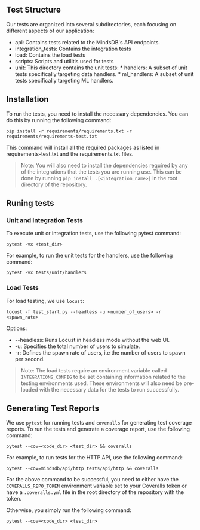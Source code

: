 ## Test Structure

Our tests are organized into several subdirectories, each focusing on different aspects of our application:

* api: Contains tests related to the MindsDB's API endpoints.
* integration_tests: Contains the integration tests
* load: Contains the load tests
* scripts: Scripts and utilitis used for tests
* unit: This directory contains the unit tests:
        * handlers: A subset of unit tests specifically targeting data handlers.
        * ml_handlers: A subset of unit tests specifically targeting ML handlers.

## Installation

To run the tests, you need to install the necessary dependencies. You can do this by running the following command:

```
pip install -r requirements/requirements.txt -r requirements/requirements-test.txt
```

This command will install all the required packages as listed in requirements-test.txt and the requirements.txt files.

> Note: You will also need to install the dependencies required by any of the integrations that the tests you are running use. This can be done by running `pip install .[<integration_name>]` in the root directory of the repository. 

## Runing tests

### Unit and Integration Tests

To execute unit or integration tests, use the following pytest command:

```
pytest -vx <test_dir>
```

For example, to run the unit tests for the handlers, use the following command:

```
pytest -vx tests/unit/handlers
```

### Load Tests

For load testing, we use `locust`:
```
locust -f test_start.py --headless -u <number_of_users> -r <spawn_rate>
```
Options:

 *   --headless: Runs Locust in headless mode without the web UI.
 *   -u: Specifies the total number of users to simulate.
 *   -r: Defines the spawn rate of users, i.e the number of users to spawn per second.

 > Note: The load tests require an environment variable called `INTEGRATIONS_CONFIG` to be set containing information related to the testing environments used. These environments will also need be pre-loaded with the necessary data for the tests to run successfully.

## Generating Test Reports

We use `pytest` for running tests and `coveralls` for generating test coverage reports. To run the tests and generate a coverage report, use the following command:

```
pytest --cov=<code_dir> <test_dir> && coveralls
```

For example, to run tests for the HTTP API, use the following command:

```
pytest --cov=mindsdb/api/http tests/api/http && coveralls
```

For the above command to be successful, you need to either have the `COVERALLS_REPO_TOKEN` environment variable set to your Coveralls token or have a `.coveralls.yml` file in the root directory of the repository with the token.

Otherwise, you simply run the following command:

```
pytest --cov=<code_dir> <test_dir>
```